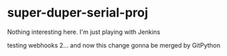 # super-duper-serial-proj
Nothing interesting here. I'm just playing with Jenkins

testing webhooks 2...
and now this change gonna be merged by GitPython
